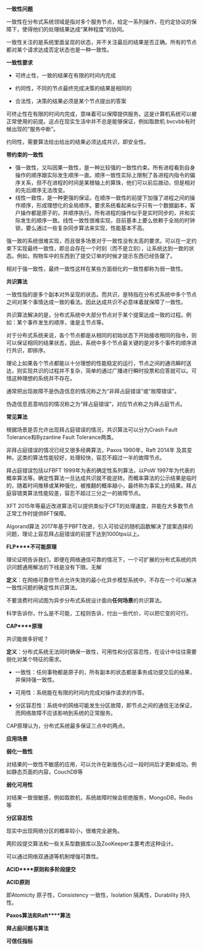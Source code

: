 **一致性问题**

一致性在分布式系统领域是指对多个服务节点，给定一系列操作，在约定协议的保障下，使得他们的处理结果达成“某种程度”的协同。

一致性关注的是系统里面呈现的状态，并不关注最后的结果是否正确。所有的节点都对某个请求达成否定状态也是一种一致性。

**一致性要求**

- 可终止性，一致的结果在有限的时间内完成

- 约同性，不同的节点最终完成决策的结果是相同的

- 合法性，决策的结果必须是某个节点提出的答案

可终止性在有限的时间内完成，意味着可以保障提供服务。这是计算机系统可以被正常使用的前提。这点在现实生活中并不总是能够保证，例如取款机 bvcvbb有时候出现的“服务中断”。

约同性，需要算法给出给出的结果必须达成共识，即安全性。

**带约束的一致性**

- 强一致性，又叫因果一致性，是一种比较强的一致性约束。所有进程看到自身操作的顺序跟实际发生顺序一直。顺序一致性实际上限制了各进程内指令的偏序关系，但不在进程的时间是某根轴上的算珠，他们可以前后拨动，但是相对的先后顺序无法改变。
- 线性一致性，是一种更强的保证。在顺序一致性的前提下加强了进程之间的操作顺序，形成理想化的全局顺序。要求系统看起来似乎只有一个数据副本，客户操作都是原子的，并顺序执行。所有进程的操作似乎是实时同步的，并和实际发生的顺序一致。线性一致性很难实现，目前基本上要么依赖于全局的时钟锁，要么通过一些复杂同步算法来实现，性能基本不高。

强一致的系统很难实现，而且很多场景对于一致性没有太高的要求。可以在一定约束下实现最终一致性，即总会存在一个时刻（而不是立刻），让系统达到一致的状态。例如，购物车中的东西到了提交订单的时候才提示东西已经告罄了。

相对于强一致性，最终一致性这样在某些方面弱化的一致性都称为弱一致性。

**共识算法**

一致性指的是多个副本对外呈现的状态。而共识，是特指在分布式系统中多个节点之间对某个事情达成一致的看法。因此达成共识不必意味着就保障了一致性。

共识算法解决的是，分布式系统中大部分节点对于某个提案达成一致的过程。例如：某个事件发生的顺序，谁是主节点等。

对于分布式系统来说，各个节点都是从相同的初始状态下开始接收相同的指令，则可以保证相同的结果状态，因此，系统中多个节点最关键的是对多个事件的顺序进行共识，即排序。

理论上如果各个节点都能以十分理想的性能稳定的运行，节点之间的通讯瞬时送达，则实现共识的过程并不复杂，简单的通过广播进行瞬时投票和应答就可以。可惜这种理想的系统并不存在。

通常把出现故障不是伪造信息的情况称之为“非拜占庭错误”或“故障错误”。

伪造信息恶意响应的情况称之为“拜占庭错误”，对应节点称之为拜占庭节点。

**常见算法**

根据场景是否允许出现拜占庭错误的情况，共识算法可以分为Crash Fault Tolerance和Byzantine Fault Tolerance两类。

非拜占庭错误的情况已经又很多经典算法，Paxos 1990年，Raft 2014年 及其变种。这类的算法性能较好，处理较快，容忍不超过一半的故障节点。

拜占庭错误包括以FBFT 1999年为表的确定性系列算法，以PoW 1997年为代表的概率算法等。确定性算法一旦达成共识就不能逆转。而概率算法的公示结果是临时的，随着时间推移或某种强化，被推翻的概率越小，最终称为事实上的结果。拜占庭容错类算法性能较差，容忍不超过三分之一的故障节点。

XFT 2015年等最近改进算法可以提供类似于CFT的处理速度，并能在大多数节点正常工作时提供BFT保障。

Algorand算法 2017年基于PBFT改进，引入可验证的随机函数解决了提案选择的问题，理论上容忍拜占庭错误的前提下达到1000tps以上。

**FLP****不可能原理**

理论证明告诉我们，即便在网络通信可靠的情况下，一个可扩展的分布式系统的共识问题通用解法的下线是没有下限。无解

**定义**：在网络可靠但节点允许失效的最小化异步模型系统中，不存在一个可以解决一致性问题的确定性共识算法。

不要浪费时间试图为异步分布式系统设计面向**任何场景**的共识算法。

科学告诉你，什么是不可能，工程则告诉，付出一些代价，可以把它变的可行。

**CAP****原理**

共识能做多好呢？

**定义**：分布式系统无法同时确保一致性，可用性和分区容忍性，在设计中往往需要弱化对某个特征的需求。

- 一致性：任何事物都是原子的，所有副本的状态都是事务成功提交后的结果，并保持强一致性。

- 可用性：系统能在有限的时间内完成对操作请求的作答。

- 分区容忍性：系统中的网络可能发生分区故障，即节点之间的通信无法保证，而网络故障不应该影响到系统的正常服务。

CAP原理认为，分布式系统最多保证三点中的两点。

**应用场景**

**弱化一致性**

对结果的一致性不敏感的应用，可以允许在新版伤心过一段时间后才更新成功。例如静态页面的内容，CouchDB等

**弱化可用性**

对结果一致很敏感，例如取款机，系统故障时候会拒绝服务，MongoDB，Redis等

**分区容忍性**

现实中出现网络分区的概率较小，很难完全避免。

两阶段提交算法和一些关系型数据库以及ZooKeeper主要考虑这种设计。

可以通过网络双通道等机制增强可靠性。

**ACID****原则和多阶段提交**

**ACID原则**

即Atomicity 原子性，Consistency 一致性，Isolation 隔离性，Durability 持久性。

**Paxos****算法和****Raft****算法**

**拜占庭问题与算法**

**可信任指标**
